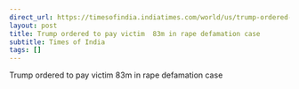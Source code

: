 ```yaml
---
direct_url: https://timesofindia.indiatimes.com/world/us/trump-ordered-to-pay-83-million-in-rape-defamation-case-latest-news/articleshow/107188908.cms
layout: post
title: Trump ordered to pay victim  83m in rape defamation case
subtitle: Times of India
tags: []
---
```


Trump ordered to pay victim  83m in rape defamation case
